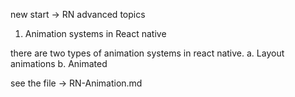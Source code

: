 new start -> RN advanced topics
1. Animation systems in React native

there are two types of animation systems in react native.
a. Layout animations
b. Animated

see the file -> RN-Animation.md
